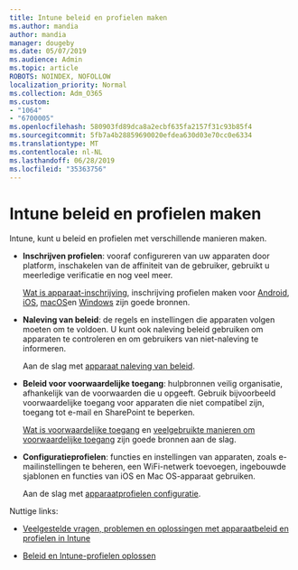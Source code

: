```yaml
---
title: Intune beleid en profielen maken
ms.author: mandia
author: mandia
manager: dougeby
ms.date: 05/07/2019
ms.audience: Admin
ms.topic: article
ROBOTS: NOINDEX, NOFOLLOW
localization_priority: Normal
ms.collection: Adm_O365
ms.custom:
- "1064"
- "6700005"
ms.openlocfilehash: 580903fd89dca8a2ecbf635fa2157f31c93b85f4
ms.sourcegitcommit: 5fb7a4b28859690020efdea630d03e70cc0e6334
ms.translationtype: MT
ms.contentlocale: nl-NL
ms.lasthandoff: 06/28/2019
ms.locfileid: "35363756"
---
```

# <a name="creating-intune-policy-and-profiles"></a>Intune beleid en profielen maken

Intune, kunt u beleid en profielen met verschillende manieren maken.

- **Inschrijven profielen**: vooraf configureren van uw apparaten door platform, inschakelen van de affiniteit van de gebruiker, gebruikt u meerledige verificatie en nog veel meer.

  [Wat is apparaat-inschrijving](https://docs.microsoft.com/intune/device-enrollment), inschrijving profielen maken voor [Android](https://docs.microsoft.com/intune/android-enroll), [iOS](https://docs.microsoft.com/intune/ios-enroll), [macOS](https://docs.microsoft.com/intune/macos-enroll)en [Windows](https://docs.microsoft.com/intune/windows-enrollment-methods) zijn goede bronnen.

- **Naleving van beleid**: de regels en instellingen die apparaten volgen moeten om te voldoen. U kunt ook naleving beleid gebruiken om apparaten te controleren en om gebruikers van niet-naleving te informeren.

  Aan de slag met [apparaat naleving van beleid](https://docs.microsoft.com/intune/device-compliance-get-started).
- **Beleid voor voorwaardelijke toegang**: hulpbronnen veilig organisatie, afhankelijk van de voorwaarden die u opgeeft. Gebruik bijvoorbeeld voorwaardelijke toegang voor apparaten die niet compatibel zijn, toegang tot e-mail en SharePoint te beperken.

  [Wat is voorwaardelijke toegang](https://docs.microsoft.com/intune/conditional-access) en [veelgebruikte manieren om voorwaardelijke toegang](https://docs.microsoft.com/intune/conditional-access-intune-common-ways-use) zijn goede bronnen aan de slag.

- **Configuratieprofielen**: functies en instellingen van apparaten, zoals e-mailinstellingen te beheren, een WiFi-netwerk toevoegen, ingebouwde sjablonen en functies van iOS en Mac OS-apparaat gebruiken.

  Aan de slag met [apparaatprofielen configuratie](https://docs.microsoft.com/intune/device-profiles).

Nuttige links:

- [Veelgestelde vragen, problemen en oplossingen met apparaatbeleid en profielen in Intune](https://docs.microsoft.com/intune/device-profile-troubleshoot)

- [Beleid en Intune-profielen oplossen](https://docs.microsoft.com/intune/troubleshoot-policies-in-microsoft-intune)
